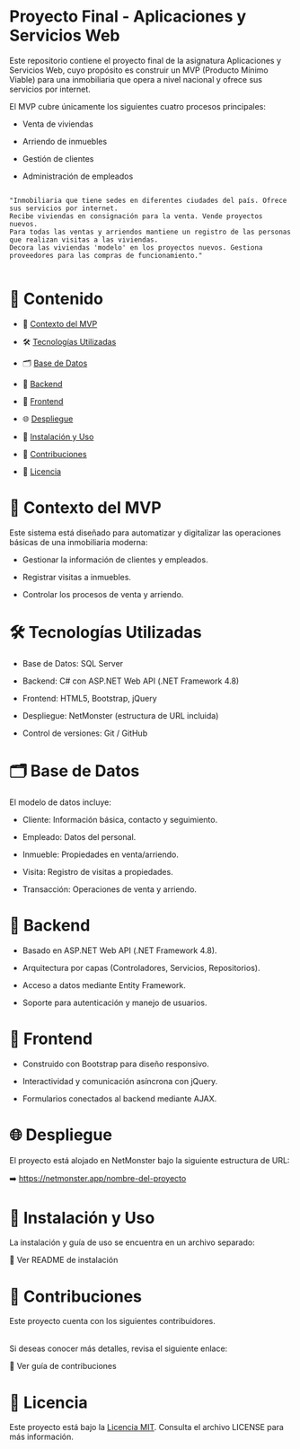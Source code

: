 # Proyecto Final - Aplicaciones y Servicios Web

Este repositorio contiene el proyecto final de la asignatura Aplicaciones y Servicios Web, cuyo propósito es construir un MVP (Producto Mínimo Viable) para una inmobiliaria que opera a nivel nacional y ofrece sus servicios por internet.

El MVP cubre únicamente los siguientes cuatro procesos principales:

- Venta de viviendas

- Arriendo de inmuebles

- Gestión de clientes

- Administración de empleados

````

"Inmobiliaria que tiene sedes en diferentes ciudades del país. Ofrece sus servicios por internet.
Recibe viviendas en consignación para la venta. Vende proyectos nuevos.
Para todas las ventas y arriendos mantiene un registro de las personas que realizan visitas a las viviendas.
Decora las viviendas 'modelo' en los proyectos nuevos. Gestiona proveedores para las compras de funcionamiento."


````
# 📌 Contenido

- 🎯 [Contexto del MVP](#Contextodel-MVP)

- 🛠️ [Tecnologías Utilizadas](#Tecnologías-Utilizadas)

- 🗂️ [Base de Datos](#Basede-Datos)

- 🔧 [Backend](#Backend)

- 🎨 [Frontend](#Fronted)

- 🌐 [Despliegue](#Despliegue)

- 📎 [Instalación y Uso](#Instalación-y-Uso)

- 🤝 [Contribuciones](#Contribuciones)

- 📄 [Licencia](#Licencia)

# 🎯 Contexto del MVP

Este sistema está diseñado para automatizar y digitalizar las operaciones básicas de una inmobiliaria moderna:

- Gestionar la información de clientes y empleados.

- Registrar visitas a inmuebles.

- Controlar los procesos de venta y arriendo.

# 🛠️ Tecnologías Utilizadas

- Base de Datos: SQL Server

- Backend: C# con ASP.NET Web API (.NET Framework 4.8)

- Frontend: HTML5, Bootstrap, jQuery

- Despliegue: NetMonster (estructura de URL incluida)

- Control de versiones: Git / GitHub

# 🗂️ Base de Datos

El modelo de datos incluye:

- Cliente: Información básica, contacto y seguimiento.

- Empleado: Datos del personal.

- Inmueble: Propiedades en venta/arriendo.

- Visita: Registro de visitas a propiedades.

- Transacción: Operaciones de venta y arriendo.

# 🔧 Backend

- Basado en ASP.NET Web API (.NET Framework 4.8).

- Arquitectura por capas (Controladores, Servicios, Repositorios).

- Acceso a datos mediante Entity Framework.

- Soporte para autenticación y manejo de usuarios.

# 🎨 Frontend

- Construido con Bootstrap para diseño responsivo.

- Interactividad y comunicación asíncrona con jQuery.

- Formularios conectados al backend mediante AJAX.

# 🌐 Despliegue

El proyecto está alojado en NetMonster bajo la siguiente estructura de URL:

➡️ https://netmonster.app/nombre-del-proyecto


# 📎 Instalación y Uso

La instalación y guía de uso se encuentra en un archivo separado:

🔗 Ver README de instalación

# 🤝 Contribuciones

Este proyecto cuenta con los siguientes contribuidores.

<!-- readme: contributors -start -->
<table>

</table>
<!-- readme: contributors -end -->

Si deseas conocer más detalles, revisa el siguiente enlace:

🔗 Ver guía de contribuciones

# 📄 Licencia

Este proyecto está bajo la [Licencia MIT](https://github.com/ArsJohan/Inmobiliaria/blob/main/LICENSE). Consulta el archivo LICENSE para más información.
